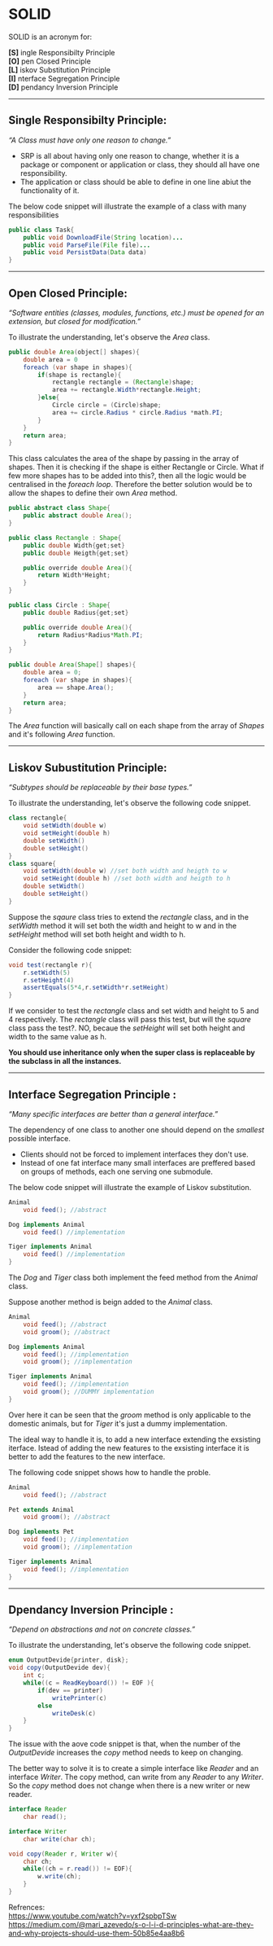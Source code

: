 # **SOLID**

SOLID is an acronym for:

**[S]** ingle Responsibilty Principle <br />
**[O]** pen Closed Principle <br />
**[L]** iskov Substitution Principle <br />
**[I]** nterface Segregation Principle <br />
**[D]** pendancy Inversion Principle <br />
<hr>

## Single Responsibilty Principle: 
*“A Class must have only one reason to change.”*
* SRP is all about having only one reason to change, whether it is a package or component or application or class, they should all have one responsibility.
* The application or class should be able to define in one line abiut the functionality of it.

The below code snippet will illustrate the example of a class with many responsibilities
  
```java
public class Task{
    public void DownloadFile(String location)...
    public void ParseFile(File file)...
    public void PersistData(Data data)
}
```
<hr >

## Open Closed Principle: 
*“Software entities (classes, modules, functions, etc.) must be opened for an extension, but closed for modification.”*

To illustrate the understanding, let's observe the *Area* class.
```java
public double Area(object[] shapes){
    double area = 0
    foreach (var shape in shapes){
        if(shape is rectangle){
            rectangle rectangle = (Rectangle)shape;
            area += rectangle.Width*rectangle.Height;
        }else{
            Circle circle = (Circle)shape;
            area += circle.Radius * circle.Radius *math.PI;
        }
    }
    return area;
}
```

This class calculates the area of the shape by passing in the array of shapes. Then it is checking if the shape is either Rectangle or Circle. What if few more shapes has to be added into this?, then all the logic would be centralised in the *foreach loop*. Therefore the better  solution would be to allow the shapes to define their own *Area* method.
```java
public abstract class Shape{
    public abstract double Area();
} 

public class Rectangle : Shape{
    public double Width{get;set}
    public double Heigth{get;set}

    public override double Area(){
        return Width*Height;
    }
}

public class Circle : Shape{
    public double Radius{get;set}

    public override double Area(){
        return Radius*Radius*Math.PI;
    }
}

public double Area(Shape[] shapes){
    double area = 0;
    foreach (var shape in shapes){
        area == shape.Area();
    }
    return area;
}
```
The *Area* function will basically call on each shape from the array of *Shapes* and it's following *Area* function.
<hr >

## Liskov Subustitution Principle:
*“Subtypes should be replaceable by their base types.”*

To illustrate the understanding, let's observe the following code snippet.
```java
class rectangle{
    void setWidth(double w)
    void setHeight(double h)
    double setWidth()
    double setHeight()
}
class square{
    void setWidth(double w) //set both width and heigth to w
    void setHeight(double h) //set both width and heigth to h
    double setWidth()
    double setHeight()
}
```
Suppose the *sqaure* class tries to extend the *rectangle* class, and in the *setWidth* method it will set both the width and height to w and in the *setHeight* method will set both height and width to h.

Consider the following code snippet:
```java
void test(rectangle r){
    r.setWidth(5)
    r.setHeight(4)
    assertEquals(5*4,r.setWidth*r.setHeight)
}
```
If we consider to test the *rectangle* class and set width and height to 5 and 4 respectively. The *rectangle* class will pass this test, but will the *square* class pass the test?. NO, becaue the *setHeight* will set both height and width to the same value as h.

**You should use inheritance only when the super class is replaceable by the subclass in all the instances.**
<hr >

## Interface Segregation Principle :
*“Many specific interfaces are better than a general interface.”*

The dependency of one class to another one should depend on the *smallest* possible interface.
* Clients should not be forced to implement interfaces they don't use.
* Instead of one fat interface many small interfaces are preffered based on groups of methods, each one serving one submodule.

The below code snippet will illustrate the example of Liskov substitution.
```java
Animal
    void feed(); //abstract

Dog implements Animal
    void feed() //implementation

Tiger implements Animal
    void feed() //implementation
}
```
The *Dog* and *Tiger* class both implement the feed method from the *Animal* class.

Suppose another method is beign added to the *Animal* class.
```java
Animal
    void feed(); //abstract
    void groom(); //abstract

Dog implements Animal
    void feed(); //implementation
    void groom(); //implementation

Tiger implements Animal
    void feed(); //implementation
    void groom(); //DUMMY implementation
}
```
Over here it can be seen that the *groom* method is only applicable to the domestic animals, but for *Tiger* it's just a dummy implementation.

The ideal way to handle it is, to add a new interface extending the exsisting iterface. Istead of adding the new features to the exsisting interface it is better to add the features to the new interface.

The following code snippet shows how to handle the proble.
```java
Animal
    void feed(); //abstract

Pet extends Animal
    void groom(); //abstract

Dog implements Pet
    void feed(); //implementation
    void groom(); //implementation

Tiger implements Animal
    void feed(); //implementation
}
```
<hr>

## Dpendancy Inversion Principle :
*“Depend on abstractions and not on concrete classes.”*

To illustrate the understanding, let's observe the following code snippet.
```java
enum OutputDevide{printer, disk};
void copy(OutputDevide dev){
    int c;
    while((c = ReadKeyboard()) != EOF ){
        if(dev == printer)
            writePrinter(c)
        else
            writeDesk(c)
    }
}
```
The issue with the aove code snippet is that, when the number of the *OutputDevide* increases the *copy* method needs to keep on changing.

The better way to solve it is to create a simple interface like *Reader* and an interface *Writer*. The copy method, can  write from any *Reader* to any *Writer*. So the *copy* method does not change when there is a new writer or new reader.
```java
interface Reader
    char read();

interface Writer
    char write(char ch);

void copy(Reader r, Writer w){
    char ch;
    while((ch = r.read()) != EOF){
        w.write(ch);
    }
}
```


Refrences:<br >
https://www.youtube.com/watch?v=yxf2spbpTSw
https://medium.com/@mari_azevedo/s-o-l-i-d-principles-what-are-they-and-why-projects-should-use-them-50b85e4aa8b6